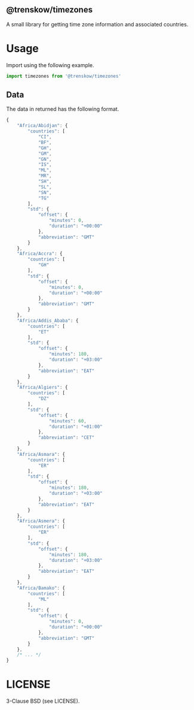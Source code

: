 @trenskow/timezones
----

A small library for getting time zone information and associated countries.

# Usage

Import using the following example.

````javascript
import timezones from '@trenskow/timezones'
````

## Data

The data in returned has the following format.

````javascript
{
	"Africa/Abidjan": {
		"countries": [
			"CI",
			"BF",
			"GH",
			"GM",
			"GN",
			"IS",
			"ML",
			"MR",
			"SH",
			"SL",
			"SN",
			"TG"
		],
		"std": {
			"offset": {
				"minutes": 0,
				"duration": "+00:00"
			},
			"abbreviation": "GMT"
		}
	},
	"Africa/Accra": {
		"countries": [
			"GH"
		],
		"std": {
			"offset": {
				"minutes": 0,
				"duration": "+00:00"
			},
			"abbreviation": "GMT"
		}
	},
	"Africa/Addis_Ababa": {
		"countries": [
			"ET"
		],
		"std": {
			"offset": {
				"minutes": 180,
				"duration": "+03:00"
			},
			"abbreviation": "EAT"
		}
	},
	"Africa/Algiers": {
		"countries": [
			"DZ"
		],
		"std": {
			"offset": {
				"minutes": 60,
				"duration": "+01:00"
			},
			"abbreviation": "CET"
		}
	},
	"Africa/Asmara": {
		"countries": [
			"ER"
		],
		"std": {
			"offset": {
				"minutes": 180,
				"duration": "+03:00"
			},
			"abbreviation": "EAT"
		}
	},
	"Africa/Asmera": {
		"countries": [
			"ER"
		],
		"std": {
			"offset": {
				"minutes": 180,
				"duration": "+03:00"
			},
			"abbreviation": "EAT"
		}
	},
	"Africa/Bamako": {
		"countries": [
			"ML"
		],
		"std": {
			"offset": {
				"minutes": 0,
				"duration": "+00:00"
			},
			"abbreviation": "GMT"
		}
	},
	/* ... */
}
````

# LICENSE

3-Clause BSD (see LICENSE).
